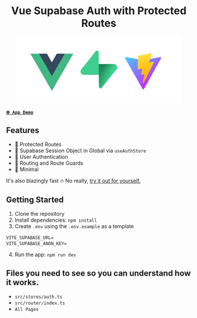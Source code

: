 <p align="center">
<h1 align="center">Vue Supabase Auth with Protected Routes</h1>
</p>

<p align="center">
<img src="remove_me.png" width="450">
</p>

[**`🌐 App Demo`**](https://vue-supabase-auth-starter-template.vercel.app/)

## Features

- 🚀 Protected Routes
- 🚀 Supabase Session Object in Global via `useAuthStore`
- 🚀 User Authentication
- 🚀 Routing and Route Guards
- 🚀 Minimal

It's also blazingly fast 🔥 No really, [try it out for yourself.](https://vue-supabase-auth-starter-template.vercel.app/)

## Getting Started

1. Clone the repository
2. Install dependencies: `npm install`
3. Create `.env` using the `.env.example` as a template

```
VITE_SUPABASE_URL=
VITE_SUPABASE_ANON_KEY=
```

4. Run the app: `npm run dev`

## Files you need to see so you can understand how it works.

- `src/stores/auth.ts`
- `src/router/index.ts`
- `All Pages`
